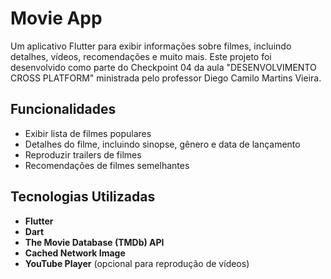 # Movie App

Um aplicativo Flutter para exibir informações sobre filmes, incluindo detalhes, vídeos, recomendações e muito mais.
Este projeto foi desenvolvido como parte do Checkpoint 04 da aula "DESENVOLVIMENTO CROSS PLATFORM" ministrada pelo professor Diego Camilo Martins Vieira.

## Funcionalidades

- Exibir lista de filmes populares
- Detalhes do filme, incluindo sinopse, gênero e data de lançamento
- Reproduzir trailers de filmes
- Recomendações de filmes semelhantes

## Tecnologias Utilizadas

- **Flutter**
- **Dart**
- **The Movie Database (TMDb) API**
- **Cached Network Image**
- **YouTube Player** (opcional para reprodução de vídeos)
